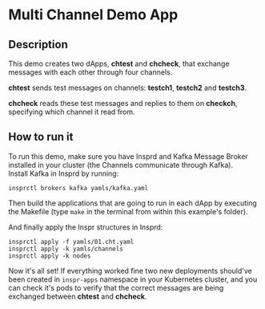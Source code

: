 # Multi Channel Demo App  

## Description

This demo creates two dApps, **chtest** and **chcheck**, that exchange messages with each other through four channels.

**chtest** sends test messages on channels: **testch1**, **testch2** and **testch3**.

**chcheck** reads these test messages and replies to them on **checkch**, specifying which channel it read from. 


## How to run it  

To run this demo, make sure you have Insprd and Kafka Message Broker installed in your cluster (the Channels communicate through Kafka).  
Install Kafka in Insprd by running:
```
insprctl brokers kafka yamls/kafka.yaml
```

Then build the applications that are going to run in each dApp by executing the Makefile (type `make` in the terminal from within this example's folder).  

And finally apply the Inspr structures in Insprd:
```
insprctl apply -f yamls/01.cht.yaml
insprctl apply -k yamls/channels
insprctl apply -k nodes
```

Now it's all set! If everything worked fine two new deployments should've been created in `inspr-apps` namespace in your Kubernetes cluster, and you can check it's pods to verify that the correct messages are being exchanged between **chtest** and **chcheck**.
